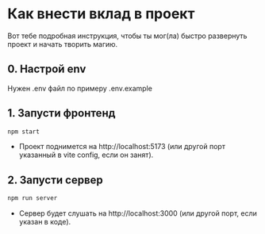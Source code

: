 # Как внести вклад в проект

Вот тебе подробная инструкция, чтобы ты мог(ла) быстро развернуть проект и начать творить магию.

## 0. Настрой env

Нужен .env файл по примеру .env.example

## 1. Запусти фронтенд

```bash
npm start
```

- Проект поднимется на http://localhost:5173 (или другой порт указанный в vite config, если он занят).

## 2. Запусти сервер

```bash
npm run server
```

- Сервер будет слушать на http://localhost:3000 (или другой порт, если указан в коде).
